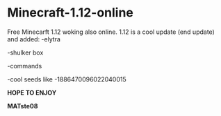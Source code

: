 # Minecraft-1.12-online
Free Minecarft 1.12 woking also online.
1.12 is a cool update (end update) and added:
-elytra

-shulker box

-commands

-cool seeds like -1886470096022040015

**HOPE TO  ENJOY**

**MATste08**
